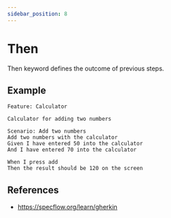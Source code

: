 ```yaml
---
sidebar_position: 8
---
```


# Then

Then keyword defines the outcome of previous steps.

## Example

```gherkin
Feature: Calculator

Calculator for adding two numbers

Scenario: Add two numbers
Add two numbers with the calculator
Given I have entered 50 into the calculator
And I have entered 70 into the calculator

When I press add
Then the result should be 120 on the screen
```

## References

- https://specflow.org/learn/gherkin
